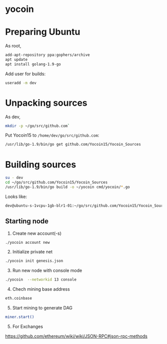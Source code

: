 # yocoin
# Preparing Ubuntu

As root,

```bash
add-apt-repository ppa:gophers/archive
apt update
apt install golang-1.9-go
```

Add user for builds:

```bash
useradd -m dev
```

# Unpacking sources

As dev,

```bash
mkdir -p ~/go/src/github.com`
```

Put Yocoin15 to `/home/dev/go/src/github.com`:

```bash
/usr/lib/go-1.9/bin/go get github.com/Yocoin15/Yocoin_Sources
```

# Building sources

```bash
su - dev
cd ~/go/src/github.com/Yocoin15/Yocoin_Sources
/usr/lib/go-1.9/bin/go build -o ~/yocoin cmd/yocoin/*.go
```

Looks like:

```bash
dev@ubuntu-s-1vcpu-1gb-blr1-01:~/go/src/github.com/Yocoin15/Yocoin_Sources$ /usr/lib/go-1.9/bin/go build -o ~/test cmd/yocoin/*.go
```

## Starting node

1. Create new account(-s)

```bash
./yocoin account new
```
 
2. Initialize private net

```bash
./yocoin init genesis.json
```

3. Run new node with console mode

```bash
./yocoin  --networkid 13 console
```
 


4. Chech mining base address

```bash
eth.coinbase
```

5. Start mining to generate DAG

```bash
miner.start()
```

5. For Exchanges

https://github.com/ethereum/wiki/wiki/JSON-RPC#json-rpc-methods
